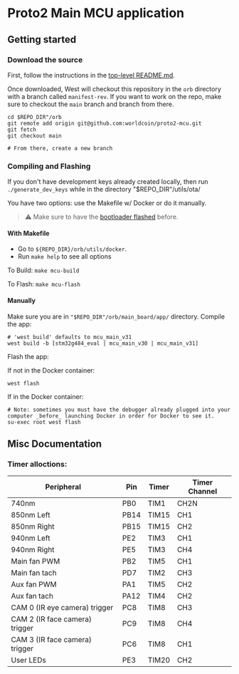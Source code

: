 # Proto2 Main MCU application

## Getting started

### Download the source

First, follow the instructions in the [top-level README.md](https://github.com/worldcoin/proto2-mcu/tree/support_evt#readme).

Once downloaded, West will checkout this repository in the `orb` directory
with a branch called `manifest-rev`. If you want to work on the repo, make sure
to checkout the `main` branch and branch from there.

```shell
cd $REPO_DIR"/orb
git remote add origin git@github.com:worldcoin/proto2-mcu.git
git fetch
git checkout main

# From there, create a new branch
```

### Compiling and Flashing

If you don't have development keys already created locally, then run
`./generate_dev_keys` while in the directory "$REPO_DIR"/utils/ota/

You have two options: use the Makefile w/ Docker or do it manually.

> ⚠️ Make sure to have the [bootloader flashed](../../bootloader_main/README.md) before.

#### With Makefile

- Go to `${REPO_DIR}/orb/utils/docker`.
- Run `make help` to see all options

To Build: `make mcu-build`

To Flash: `make mcu-flash`

#### Manually

Make sure you are in `"$REPO_DIR"/orb/main_board/app/` directory.
Compile the app:

```shell
# 'west build' defaults to mcu_main_v31
west build -b [stm32g484_eval | mcu_main_v30 | mcu_main_v31]
```

Flash the app:

If not in the Docker container:

```shell
west flash
```

If in the Docker container:

```shell
# Note: sometimes you must have the debugger already plugged into your computer _before_ launching Docker in order for Docker to see it.
su-exec root west flash
```

## Misc Documentation

### Timer alloctions:

| Peripheral                     | Pin  | Timer | Timer Channel |
| ------------------------------ | ---- | ----- | ------------- |
| 740nm                          | PB0  | TIM1  | CH2N          |
| 850nm Left                     | PB14 | TIM15 | CH1           |
| 850nm Right                    | PB15 | TIM15 | CH2           |
| 940nm Left                     | PE2  | TIM3  | CH1           |
| 940nm Right                    | PE5  | TIM3  | CH4           |
| Main fan PWM                   | PB2  | TIM5  | CH1           |
| Main fan tach                  | PD7  | TIM2  | CH3           |
| Aux fan PWM                    | PA1  | TIM5  | CH2           |
| Aux fan tach                   | PA12 | TIM4  | CH2           |
| CAM 0 (IR eye camera) trigger  | PC8  | TIM8  | CH3           |
| CAM 2 (IR face camera) trigger | PC9  | TIM8  | CH4           |
| CAM 3 (IR face camera) trigger | PC6  | TIM8  | CH1           |
| User LEDs                      | PE3  | TIM20 | CH2           |
